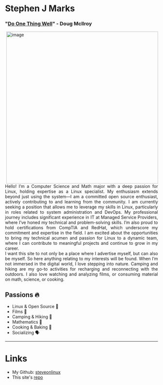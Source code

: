 # Stephen J Marks
### "[Do One Thing Well](https://en.wikipedia.org/wiki/Unix_philosophy)" - Doug Mcllroy

<div style="text-align: justify;">
    <img src="/img/watch_sit.jpeg" alt="image" style="float: right; margin-left: 20px; width: 500px; height: auto;">
    <p>
        Hello! I’m a Computer Science and Math major with a deep passion for Linux, holding expertise as a Linux specialist. My enthusiasm extends beyond just using the system—I am a committed open source enthusiast, actively contributing to and learning from the community. I am currently seeking a position that allows me to leverage my skills in Linux, particularly in roles related to system administration and DevOps. My professional journey includes significant experience in IT at Managed Service Providers, where I’ve honed my technical and problem-solving skills. I’m also proud to hold certifications from CompTIA and RedHat, which underscore my commitment and expertise in the field. I am excited about the opportunities to bring my technical acumen and passion for Linux to a dynamic team, where I can contribute to meaningful projects and continue to grow in my career.
<br>I want this site to not only be a place where I advertise myself, but can also be myself. So here anything relating to my interests will be found. When I’m not immersed in the digital world, I love stepping into nature. Camping and hiking are my go-to activities for recharging and reconnecting with the outdoors. I also love watching and analyzing films, or consuming material on math, science, or cooking.
    </p>
</div>

## Passions 🔥
* Linux & Open Source 🐧 
* Films 🎥
* Camping & Hiking 🌲
* Mathematics 🧮
* Cooking & Baking 🍳
* Socializing 🗣️

---

# Links
* My Github: [steveonlinux](https://github.com/steveonlinux)
* This site's [repo](https://github.com/steveonlinux/steve_marks_mdbook)

